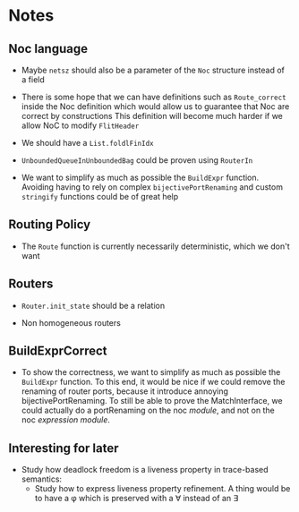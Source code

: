 # Notes

## Noc language

- Maybe `netsz` should also be a parameter of the `Noc` structure instead of a
  field

- There is some hope that we can have definitions such as `Route_correct` inside
  the Noc definition which would allow us to guarantee that Noc are correct by
  constructions
  This definition will become much harder if we allow NoC to modify `FlitHeader`

- We should have a `List.foldlFinIdx`

- `UnboundedQueueInUnboundedBag` could be proven using `RouterIn`

- We want to simplify as much as possible the `BuildExpr` function.
  Avoiding having to rely on complex `bijectivePortRenaming` and custom
  `stringify` functions could be of great help

## Routing Policy

- The `Route` function is currently necessarily deterministic, which we don't
  want

## Routers

- `Router.init_state` should be a relation

- Non homogeneous routers

## BuildExprCorrect

- To show the correctness, we want to simplify as much as possible the
  `BuildExpr` function.
  To this end, it would be nice if we could remove the renaming of router ports,
  because it introduce annoying bijectivePortRenaming.
  To still be able to prove the MatchInterface, we could actually do a
  portRenaming on the noc _module_, and not on the noc _expression module_.

## Interesting for later

- Study how deadlock freedom is a liveness property in trace-based semantics:
  + Study how to express liveness property refinement. A thing would be to have
    a φ which is preserved with a ∀ instead of an ∃
